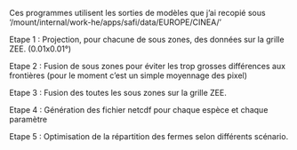 Ces programmes utilisent les sorties de modèles que j’ai recopié sous ‘/mount/internal/work-he/apps/safi/data/EUROPE/CINEA/’

Etape 1 : Projection, pour chacune de sous zones, des données sur la grille ZEE. (0.01x0.01°)

Etape 2 :  Fusion de sous zones pour éviter les trop grosses différences aux frontières (pour le moment c’est un simple moyennage des pixel)

Etape 3 : Fusion des toutes les sous zones sur la grille ZEE.

Etape 4 : Génération des fichier netcdf pour chaque espèce et chaque paramètre

Etape 5 : Optimisation de la répartition des fermes selon différents scénario.
